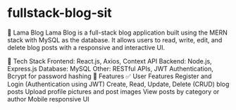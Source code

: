# fullstack-blog-sit
🦙 Lama Blog
Lama Blog is a full-stack blog application built using the MERN stack with MySQL as the database. It allows users to read, write, edit, and delete blog posts with a responsive and interactive UI.

🚀 Tech Stack
Frontend: React.js, Axios, Context API
Backend: Node.js, Express.js
Database: MySQL
Other: RESTful APIs, JWT Authentication, Bcrypt for password hashing
🌟 Features
✅ User Features
Register and Login (Authentication using JWT)
Create, Read, Update, Delete (CRUD) blog posts
Upload profile pictures and post images
View posts by category or author
Mobile responsive UI
